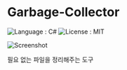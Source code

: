 # Garbage-Collector
![Language : C#](https://img.shields.io/badge/Language-C%23-brightgreen.svg)
![License : MIT](https://img.shields.io/badge/License-MIT-blue.svg)

![Screenshot](https://user-images.githubusercontent.com/22251251/51394013-8d2de280-1b7c-11e9-9317-4fa7f8aae980.png)

필요 없는 파일을 정리해주는 도구
